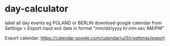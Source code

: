 # day-calculator

label all day events eg POLAND or BERLIN
download google calendar from Settings > Export
input exit date in format "mm/dd/yyyy hr:min:sec AM/PM"


Export calendar:
https://calendar.google.com/calendar/u/0/r/settings/export